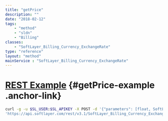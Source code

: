 ```yaml
---
title: "getPrice"
description: ""
date: "2018-02-12"
tags:
    - "method"
    - "sldn"
    - "Billing"
classes:
    - "SoftLayer_Billing_Currency_ExchangeRate"
type: "reference"
layout: "method"
mainService : "SoftLayer_Billing_Currency_ExchangeRate"
---
```


# [REST Example](#getPrice-example) <a href="/article/rest/"><i class="fas fa-question"></i></a> {#getPrice-example .anchor-link} 
```bash
curl -g -u $SL_USER:$SL_APIKEY -X POST -d '{"parameters": [float, SoftLayer_Container_Billing_Currency_Format]}' \
'https://api.softlayer.com/rest/v3.1/SoftLayer_Billing_Currency_ExchangeRate/{SoftLayer_Billing_Currency_ExchangeRateID}/getPrice'
```
